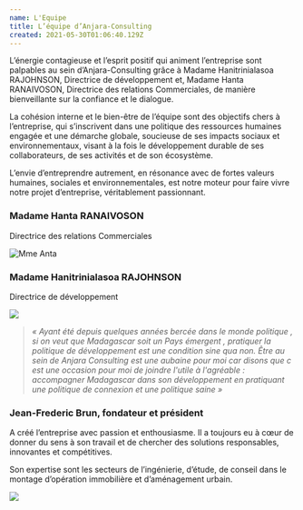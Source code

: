 ```yaml
---
name: L'Equipe
title: L’équipe d’Anjara-Consulting
created: 2021-05-30T01:06:40.129Z
---
```

<div className="container">

<div className="card">

<div className="card-container home-body">

L’énergie contagieuse et l’esprit positif qui animent l’entreprise sont palpables au sein d’Anjara-Consulting grâce à Madame Hanitrinialasoa RAJOHNSON, Directrice de développement et, Madame Hanta RANAIVOSON, Directrice des relations Commerciales, de manière bienveillante sur la confiance et le dialogue.

La cohésion interne et le bien-être de l’équipe sont des objectifs chers à l’entreprise, qui s’inscrivent dans une politique des ressources humaines engagée et une démarche globale, soucieuse de ses impacts sociaux et environnementaux, visant à la fois le développement durable de ses collaborateurs, de ses activités et de son écosystème.

L’envie d’entreprendre autrement, en résonance avec de fortes valeurs humaines, sociales et environnementales, est notre moteur pour faire vivre notre projet d’entreprise, véritablement passionnant.


<div className="heading-center">

### Madame Hanta RANAIVOSON
Directrice des relations Commerciales

</div>

![Mme Anta](/media/img/img_7984.png)

</div>

</div>

<div className="card">

<div className="card-container">

<div className="heading-center">

### Madame Hanitrinialasoa RAJOHNSON
Directrice de développement

</div>

![](/media/img/img-20210522-wa0002.jpg)

</div>

> *« Ayant été depuis quelques années bercée dans le monde politique , si on veut que Madagascar soit un Pays émergent , pratiquer la politique de développement est une condition sine qua non. Être au sein de Anjara Consulting est une aubaine pour moi car disons que c est une occasion pour moi de joindre l'utile à l'agréable : accompagner Madagascar dans son développement en pratiquant une politique de connexion et une politique saine »*
>

</div>

<div className="card">

<div className="card-container">

<div className="equipe">

### Jean-Frederic Brun, fondateur et président

</div>

A créé l’entreprise avec passion et enthousiasme. Il a toujours eu à cœur de donner du sens à son travail et de chercher des solutions responsables, innovantes et compétitives.

Son expertise sont les secteurs de l’ingénierie, d’étude, de conseil dans le montage d’opération immobilière et d’aménagement urbain.

![](/media/img/metier2.jpg)

</div>

</div>

</div>
